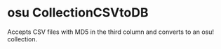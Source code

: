 # osu CollectionCSVtoDB

Accepts CSV files with MD5 in the third column and converts to an osu! collection.
